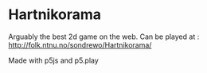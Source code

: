 # Hartnikorama

Arguably the best 2d game on the web. Can be played at : http://folk.ntnu.no/sondrewo/Hartnikorama/

Made with p5js and p5.play
